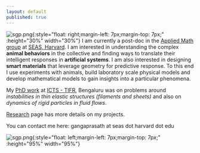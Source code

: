 ```yaml
---
layout: default
published: true
---
```

![sgp.png]({{site.baseurl}}/sgp.png){:style="float: right;margin-left: 7px;margin-top: 7px;" :height="30%" width="30%"} I am currently a post-doc in the [Applied Math group](https://www.seas.harvard.edu/softmat/index.html) at [SEAS, Harvard](https://seas.harvard.edu/). I am interested in understanding the complex **animal behaviors** in the collective and finding ways to translate their intelligent responses in **artificial systems**. I am also interested in designing **smart materials** that leverage geometry for predictive response. To this end I use experiments with animals, build laboratory scale physical models and develop mathematical models to gain insights into a particular phenomena.

My [PhD work](https://drive.google.com/file/d/18Jo4n4aU79etWbhs4fPXq2DOnauR8BoI/view?usp=sharing) at [ICTS - TIFR](https://www.icts.res.in), Bengaluru was on problems around _instabilities in thin elastic structures (filaments and sheets)_ and also on _dynamics of rigid particles in fluid flows_.

[Research](./research) page has more details on my projects.

You can contact me here: gangaprasath at seas dot harvard dot edu

![sgp.png]({{site.baseurl}}/Combined.png){:style="float: left;margin-left: 7px;margin-top: 7px;" :height="95%" width="95%"}
